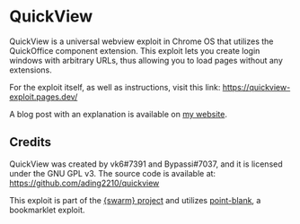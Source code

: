 # QuickView

QuickView is a universal webview exploit in Chrome OS that utilizes the QuickOffice component extension. This exploit lets you create login windows with arbitrary URLs, thus allowing you to load pages without any extensions.

For the exploit itself, as well as instructions, visit this link: https://quickview-exploit.pages.dev/

A blog post with an explanation is available on [my website](https://ading.fr.to/blog/posts/quickview.html).

## Credits

QuickView was created by vk6#7391 and Bypassi#7037, and it is licensed under the GNU GPL v3. The source code is available at: https://github.com/ading2210/quickview

This exploit is part of the [{swarm} project](https://github.com/swarm-team) and utilizes [point-blank](https://blog.bypassi.com/_/point-blank/), a bookmarklet exploit.